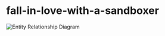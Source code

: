 # fall-in-love-with-a-sandboxer
![Entity Relationship Diagram](https://github.com/seyhanvankhan/fall-in-love-with-a-sandboxer/blob/main/resources/img/Entity%20Relationship%20Diagram.png)
